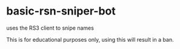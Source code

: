 # basic-rsn-sniper-bot
uses the RS3 client to snipe names 

This is for educational purposes only, using this will result in a ban. 
